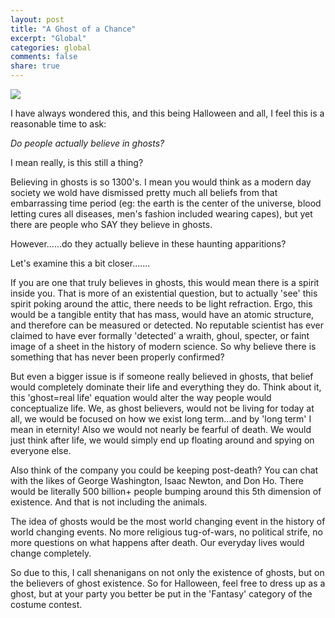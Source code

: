 ```yaml
---
layout: post
title: "A Ghost of a Chance"
excerpt: "Global"
categories: global
comments: false
share: true
---
```


![](https://cdn.tutsplus.com/vector/uploads/2013/09/diana_QT_ghosts_final.jpg)


I have always wondered this, and this being Halloween and all, I feel this is a reasonable time to ask:

*Do people actually believe in ghosts?*



I mean really, is this still a thing? 


Believing in ghosts is so 1300's. I mean you would think as a modern day society we wold have dismissed pretty much all beliefs from that embarrassing time period (eg: the earth is the center of the universe, blood letting cures all diseases, men's fashion included wearing capes), but yet there are people who SAY they believe in ghosts.



However......do they actually believe in these haunting apparitions?



Let's examine this a bit closer.......


If you are one that truly believes in ghosts, this would mean there is a spirit inside you. That is more of an existential question, but to actually 'see' this spirit poking around the attic, there needs to be light refraction. Ergo, this would be a tangible entity that has mass, would have an atomic structure, and therefore can be measured or detected. No reputable scientist has ever claimed to have ever formally 'detected' a wraith, ghoul, specter, or faint image of a sheet in the history of modern science. So why believe there is something that has never been properly confirmed?

But even a bigger issue is if someone really believed in ghosts, that belief would completely dominate their life and everything they do. Think about it, this 'ghost=real life' equation would alter the way people would conceptualize life. We, as ghost believers, would not be living for today at all, we would be focused on how we exist long term...and by 'long term' I mean in eternity! Also we would not nearly be fearful of death. We would just think after life, we would simply end up floating around and spying on everyone else. 


Also think of the company you could be keeping post-death? You can chat with the likes of George Washington, Isaac Newton, and Don Ho. There would be literally 500 billion+ people bumping around this 5th dimension of existence. And that is not including the animals. 


The idea of ghosts would be the most world changing event in the history of world changing events. No more religious tug-of-wars, no political strife, no more questions on what happens after death. Our everyday lives would change completely. 

So due to this, I call shenanigans on not only the existence of ghosts, but on the believers of ghost existence. So for Halloween, feel free to dress up as a ghost, but at your party you better be put in the 'Fantasy' category of the costume contest. 
















